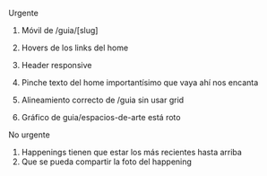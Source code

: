 Urgente
1. Móvil de /guia/[slug]
3. Hovers de los links del home
4. Header responsive

2. Pinche texto del home importantísimo que vaya ahí nos encanta
5. Alineamiento correcto de /guia sin usar grid
6. Gráfico de guia/espacios-de-arte está roto

No urgente
1. Happenings tienen que estar los más recientes hasta arriba
2. Que se pueda compartir la foto del happening